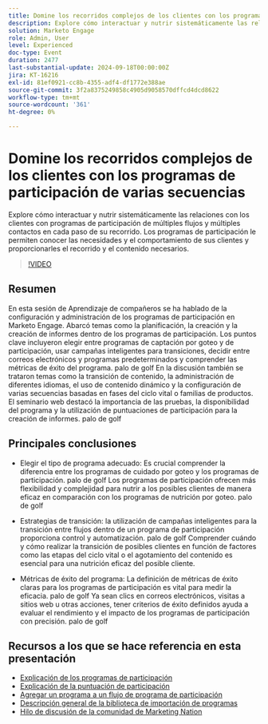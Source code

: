 ```yaml
---
title: Domine los recorridos complejos de los clientes con los programas de participación de varias secuencias
description: Explore cómo interactuar y nutrir sistemáticamente las relaciones con los clientes con programas de participación de múltiples flujos y múltiples contactos en cada paso de su recorrido. Los programas de participación le permiten conocer las necesidades y el comportamiento de sus clientes y proporcionarles el recorrido y el contenido necesarios.
solution: Marketo Engage
role: Admin, User
level: Experienced
doc-type: Event
duration: 2477
last-substantial-update: 2024-09-18T00:00:00Z
jira: KT-16216
exl-id: 81ef0921-cc8b-4355-adf4-df1772e388ae
source-git-commit: 3f2a8375249858c4905d9058570dffcd4dcd8622
workflow-type: tm+mt
source-wordcount: '361'
ht-degree: 0%

---
```


# Domine los recorridos complejos de los clientes con los programas de participación de varias secuencias

Explore cómo interactuar y nutrir sistemáticamente las relaciones con los clientes con programas de participación de múltiples flujos y múltiples contactos en cada paso de su recorrido. Los programas de participación le permiten conocer las necesidades y el comportamiento de sus clientes y proporcionarles el recorrido y el contenido necesarios.

>[!VIDEO](https://video.tv.adobe.com/v/3434490/?learn=on)

## Resumen

En esta sesión de Aprendizaje de compañeros se ha hablado de la configuración y administración de los programas de participación en Marketo Engage. Abarcó temas como la planificación, la creación y la creación de informes dentro de los programas de participación. Los puntos clave incluyeron elegir entre programas de captación por goteo y de participación, usar campañas inteligentes para transiciones, decidir entre correos electrónicos y programas predeterminados y comprender las métricas de éxito del programa. palo de golf En la discusión también se trataron temas como la transición de contenido, la administración de diferentes idiomas, el uso de contenido dinámico y la configuración de varias secuencias basadas en fases del ciclo vital o familias de productos. El seminario web destacó la importancia de las pruebas, la disponibilidad del programa y la utilización de puntuaciones de participación para la creación de informes. palo de golf

## Principales conclusiones

* Elegir el tipo de programa adecuado: Es crucial comprender la diferencia entre los programas de cuidado por goteo y los programas de participación. palo de golf Los programas de participación ofrecen más flexibilidad y complejidad para nutrir a los posibles clientes de manera eficaz en comparación con los programas de nutrición por goteo. palo de golf

* Estrategias de transición: la utilización de campañas inteligentes para la transición entre flujos dentro de un programa de participación proporciona control y automatización. palo de golf Comprender cuándo y cómo realizar la transición de posibles clientes en función de factores como las etapas del ciclo vital o el agotamiento del contenido es esencial para una nutrición eficaz del posible cliente.

* Métricas de éxito del programa: La definición de métricas de éxito claras para los programas de participación es vital para medir la eficacia. palo de golf Ya sean clics en correos electrónicos, visitas a sitios web u otras acciones, tener criterios de éxito definidos ayuda a evaluar el rendimiento y el impacto de los programas de participación con precisión. palo de golf

## Recursos a los que se hace referencia en esta presentación

* [Explicación de los programas de participación](https://experienceleague.adobe.com/en/docs/marketo/using/product-docs/email-marketing/drip-nurturing/creating-an-engagement-program/understanding-engagement-programs)
* [Explicación de la puntuación de participación](https://experienceleague.adobe.com/en/docs/marketo/using/product-docs/email-marketing/drip-nurturing/reports-and-notifications/understanding-the-engagement-score)
* [Agregar un programa a un flujo de programa de participación](https://experienceleague.adobe.com/en/docs/marketo/using/product-docs/email-marketing/drip-nurturing/creating-an-engagement-program/adding-a-program-to-an-engagement-program-stream)
* [Descripción general de la biblioteca de importación de programas](https://experienceleague.adobe.com/en/docs/marketo/using/product-docs/core-marketo-concepts/programs/program-library/program-import-library-overview)
* [Hilo de discusión de la comunidad de Marketing Nation](https://nation.marketo.com/t5/product-discussions/sept-17-webinar-learn-from-your-peers-master-complex-customer/td-p/352582)
